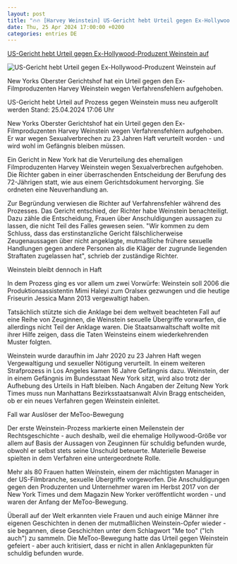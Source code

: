 ```yaml
---
layout: post
title: "🔥🔥 [Harvey Weinstein] US-Gericht hebt Urteil gegen Ex-Hollywood-Produzent Weinstein auf"
date: Thu, 25 Apr 2024 17:00:00 +0200
categories: entries DE
---
```

[US-Gericht hebt Urteil gegen Ex-Hollywood-Produzent Weinstein auf](https://www.tagesschau.de/eilmeldung/usa-weinstein-prozess-aufhebung-urteil-100.html)

![US-Gericht hebt Urteil gegen Ex-Hollywood-Produzent Weinstein auf](https://images.tagesschau.de/image/292b494d-366e-40ef-9086-c825189bcd60/AAABjxYahOY/AAABjwnlFvA/16x9-1280/weinstein-160.jpg)

New Yorks Oberster Gerichtshof hat ein Urteil gegen den Ex-Filmproduzenten Harvey Weinstein wegen Verfahrensfehlern aufgehoben.

US-Gericht hebt Urteil auf Prozess gegen Weinstein muss neu aufgerollt werden Stand: 25.04.2024 17:06 Uhr

New Yorks Oberster Gerichtshof hat ein Urteil gegen den Ex-Filmproduzenten Harvey Weinstein wegen Verfahrensfehlern aufgehoben. Er war wegen Sexualverbrechen zu 23 Jahren Haft verurteilt worden - und wird wohl im Gefängnis bleiben müssen.

Ein Gericht in New York hat die Verurteilung des ehemaligen Filmproduzenten Harvey Weinstein wegen Sexualverbrechen aufgehoben. Die Richter gaben in einer überraschenden Entscheidung der Berufung des 72-Jährigen statt, wie aus einem Gerichtsdokument hervorging. Sie ordneten eine Neuverhandlung an.

Zur Begründung verwiesen die Richter auf Verfahrensfehler während des Prozesses. Das Gericht entschied, der Richter habe Weinstein benachteiligt. Dazu zähle die Entscheidung, Frauen über Anschuldigungen aussagen zu lassen, die nicht Teil des Falles gewesen seien. "Wir kommen zu dem Schluss, dass das erstinstanzliche Gericht fälschlicherweise Zeugenaussagen über nicht angeklagte, mutmaßliche frühere sexuelle Handlungen gegen andere Personen als die Kläger der zugrunde liegenden Straftaten zugelassen hat", schrieb der zuständige Richter.

Weinstein bleibt dennoch in Haft

In dem Prozess ging es vor allem um zwei Vorwürfe: Weinstein soll 2006 die Produktionsassistentin Mimi Haleyi zum Oralsex gezwungen und die heutige Friseurin Jessica Mann 2013 vergewaltigt haben.

Tatsächlich stützte sich die Anklage bei dem weltweit beachteten Fall auf eine Reihe von Zeuginnen, die Weinstein sexuelle Übergriffe vorwarfen, die allerdings nicht Teil der Anklage waren. Die Staatsanwaltschaft wollte mit ihrer Hilfe zeigen, dass die Taten Weinsteins einem wiederkehrenden Muster folgten.

Weinstein wurde daraufhin im Jahr 2020 zu 23 Jahren Haft wegen Vergewaltigung und sexueller Nötigung verurteilt. In einem weiteren Strafprozess in Los Angeles kamen 16 Jahre Gefängnis dazu. Weinstein, der in einem Gefängnis im Bundesstaat New York sitzt, wird also trotz der Aufhebung des Urteils in Haft bleiben. Nach Angaben der Zeitung New York Times muss nun Manhattans Bezirksstaatsanwalt Alvin Bragg entscheiden, ob er ein neues Verfahren gegen Weinstein einleitet.

Fall war Auslöser der MeToo-Bewegung

Der erste Weinstein-Prozess markierte einen Meilenstein der Rechtsgeschichte - auch deshalb, weil die ehemalige Hollywood-Größe vor allem auf Basis der Aussagen von Zeuginnen für schuldig befunden wurde, obwohl er selbst stets seine Unschuld beteuerte. Materielle Beweise spielten in dem Verfahren eine untergeordnete Rolle.

Mehr als 80 Frauen hatten Weinstein, einem der mächtigsten Manager in der US-Filmbranche, sexuelle Übergriffe vorgeworfen. Die Anschuldigungen gegen den Produzenten und Unternehmer waren im Herbst 2017 von der New York Times und dem Magazin New Yorker veröffentlicht worden - und waren der Anfang der MeToo-Bewegung.

Überall auf der Welt erkannten viele Frauen und auch einige Männer ihre eigenen Geschichten in denen der mutmaßlichen Weinstein-Opfer wieder - sie begannen, diese Geschichten unter dem Schlagwort "Me too" ("Ich auch") zu sammeln. Die MeToo-Bewegung hatte das Urteil gegen Weinstein gefeiert - aber auch kritisiert, dass er nicht in allen Anklagepunkten für schuldig befunden wurde.

